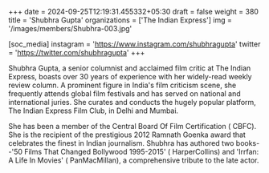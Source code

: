 +++
date = 2024-09-25T12:19:31.455332+05:30
draft = false
weight = 380
title = 'Shubhra Gupta'
organizations = ['The Indian Express']
img = '/images/members/Shubhra-003.jpg'

[soc_media]
instagram = 'https://www.instagram.com/shubhragupta'
twitter = 'https://twitter.com/shubhragupta'
+++

Shubhra Gupta, a senior columnist and acclaimed film critic at The Indian Express, boasts over 30 years of experience with her widely-read weekly review column. A prominent figure in India's film criticism scene, she frequently attends global film festivals and has served on national and international juries. She curates and conducts the hugely popular platform, The Indian Express Film Club, in Delhi and Mumbai.

She has been a member of the Central Board Of Film Certification ( CBFC). She is the recipient of the prestigious 2012 Ramnath Goenka award that celebrates the finest in Indian journalism. Shubhra has authored two books--'50 Films That Changed Bollywood 1995-2015' ( HarperCollins) and 'Irrfan: A Life In Movies' ( PanMacMillan), a comprehensive tribute to the late actor.
